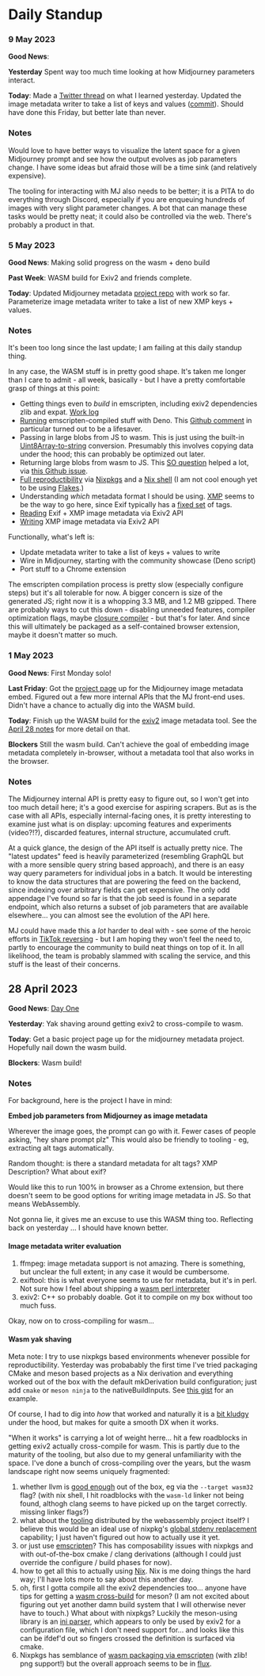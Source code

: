 # Daily Standup

### 9 May 2023

**Good News**: 

**Yesterday** Spent way too much time looking at how Midjourney parameters interact.

**Today**: Made a [Twitter thread](https://twitter.com/joshallmann/status/1656003646239412224) on what I learned yesterday. Updated the image metadata writer to take a list of keys and values ([commit](https://github.com/j0sh/midjourney-metadata/commit/cc6b45440ac23589ebad7a41d5728ebf49003a84)). Should have done this Friday, but better late than never.

### Notes

Would love to have better ways to visualize the latent space for a given Midjourney prompt and see how the output evolves as job parameters change. I have some ideas but afraid those will be a time sink (and relatively expensive).

The tooling for interacting with MJ also needs to be better; it is a PITA to do everything through Discord, especially if you are enqueuing hundreds of images with very slight parameter changes. A bot that can manage these tasks would be pretty neat; it could also be controlled via the web. There's probably a product in that.

### 5 May 2023

**Good News**: Making solid progress on the wasm + deno build

**Past Week**: WASM build for Exiv2 and friends complete.

**Today**: Updated Midjourney metadata [project repo](https://github.com/j0sh/midjourney-metadata) with work so far. Parameterize image metadata writer to take a list of new XMP keys + values.

### Notes

It's been too long since the last update; I am failing at this daily standup thing.

In any case, the WASM stuff is in pretty good shape. It's taken me longer than I care to admit - all week, basically - but I have a pretty comfortable grasp of things at this point:

* Getting things even to *build* in emscripten, including exiv2 dependencies zlib and expat. [Work log](https://gist.github.com/j0sh/ddcd773f2d5066b2511096620702ece6)
* [Running](https://github.com/j0sh/midjourney-metadata/blob/02e969f58526eb34e53a26f791bb410aa5145c39/reader.ts) emscripten-compiled stuff with Deno. This [Github comment](https://github.com/emscripten-core/emscripten/issues/13190) in particular turned out to be a lifesaver.
* Passing in large blobs from JS to wasm. This is just using the built-in [Uint8Array-to-string](https://emscripten.org/docs/porting/connecting_cpp_and_javascript/embind.html?highlight=memory#built-in-type-conversions) conversion. Presumably this involves copying data under the hood; this can probably be optimized out later.
* Returning large blobs from wasm to JS. This [SO question](https://stackoverflow.com/questions/65566923/is-there-a-more-efficient-way-to-return-arrays-from-c-to-javascript) helped a lot, via [this Github issue](https://github.com/emscripten-core/emscripten/issues/5519).
* [Full reproductibility](https://github.com/j0sh/midjourney-metadata/tree/02e969f58526eb34e53a26f791bb410aa5145c39/nixpkgs) via [Nixpkgs](https://github.com/NixOS/nixpkgs) and a [Nix shell](https://github.com/j0sh/midjourney-metadata/blob/02e969f/shell.nix)  (I am not cool enough yet to be using [Flakes](https://nixos.wiki/wiki/Flakes).)
* Understanding *which* metadata format I should be using. [XMP](https://en.wikipedia.org/wiki/Extensible_Metadata_Platform) seems to be the way to go here, since Exif typically has a [fixed set](https://exiv2.org/tags.html) of tags.
* [Reading](https://github.com/j0sh/midjourney-metadata/blob/02e969f58526eb34e53a26f791bb410aa5145c39/reader.cpp) Exif + XMP image metadata via Exiv2 API
* [Writing](https://github.com/j0sh/midjourney-metadata/blob/02e969f58526eb34e53a26f791bb410aa5145c39/writer.cpp) XMP image metadata via Exiv2 API

Functionally, what's left is:
* Update metadata writer to take a list of keys + values to write
* Wire in Midjourney, starting with the community showcase (Deno script)
* Port stuff to a Chrome extension

The emscripten compilation process is pretty slow (especially configure steps) but it's all tolerable for now. A bigger concern is size of the generated JS; right now it is a whopping 3.3 MB, and 1.2 MB gzipped. There are probably ways to cut this down - disabling unneeded features, compiler optimization flags, maybe [closure compiler](https://developers.google.com/closure/compiler) - but that's for later. And since this will ultimately be packaged as a self-contained browser extension, maybe it doesn't matter so much.

### 1 May 2023


**Good News**: First Monday solo!

**Last Friday**: Got the [project page](https://github.com/j0sh/midjourney-metadata) up for the Midjourney image metadata embed. Figured out a few more internal APIs that the MJ front-end uses. Didn't have a chance to actually dig into the WASM build.

**Today**: Finish up the WASM build for the [exiv2](https://exiv2.org) image metadata tool. See the [April 28 notes](https://github.com/j0sh/daily-standup#28-april-2023) for more detail on that.

**Blockers** Still the wasm build. Can't achieve the goal of embedding image metadata completely in-browser, without a metadata tool that also works in the browser.

### Notes

The Midjourney internal API is pretty easy to figure out, so I won't get into too much detail here; it's a good exercise for aspiring scrapers. But as is the case with all APIs, especially internal-facing ones, it is pretty interesting to examine just what is on display: upcoming features and experiments (video?!?), discarded features, internal structure, accumulated cruft.

At a quick glance, the design of the API itself is actually pretty nice. The "latest updates" feed is heavily parameterized (resembling GraphQL but with a more sensible query string based approach), and there is an easy way query parameters for individual jobs in a batch. It would be interesting to know the data structures that are powering the feed on the backend, since indexing over arbitrary fields can get expensive. The only odd appendage I've found so far is that the job seed is found in a separate endpoint, which also returns a subset of job parameters that are available elsewhere... you can almost see the evolution of the API here.

MJ could have made this a *lot* harder to deal with - see some of the heroic efforts in [TikTok reversing](https://www.nullpt.rs/reverse-engineering-tiktok-vm-1) - but I am hoping they won't feel the need to, partly to encourage the community to build neat things on top of it. In all likelihood, the team is probably slammed with scaling the service, and this stuff is the least of their concerns.


## 28 April 2023

**Good News**: [Day One](https://www.aboutamazon.com/news/company-news/2016-letter-to-shareholders)

**Yesterday**: Yak shaving around getting exiv2 to cross-compile to wasm.

**Today**: Get a basic project page up for the midjourney metadata project. Hopefully nail down the wasm build.

**Blockers**: Wasm build!

### Notes

For background, here is the project I have in mind:

**Embed job parameters from Midjourney as image metadata**

Wherever the image goes, the prompt can go with it. Fewer cases of people asking, "hey share prompt plz" This would also be friendly to tooling - eg, extracting alt tags automatically.

Random thought: is there a standard metadata for alt tags? XMP Description? What about exif?

Would like this to run 100% in browser as a Chrome extension, but there doesn't seem to be good options for writing image metadata in JS. So that means WebAssembly.

Not gonna lie, it gives me an excuse to use this WASM thing too. Reflecting back on yesterday ... I should have known better.

#### Image metadata writer evaluation

1. ffmpeg: image metadata support is not amazing. There is something, but unclear the full extent; in any case it would be cumbersome.
2. exiftool: this is what everyone seems to use for metadata, but it's in perl. Not sure how I feel about shipping a [wasm perl interpreter](https://webperl.zero-g.net)
3. exiv2: C++ so probably doable. Got it to compile on my box without too much fuss.

Okay, now on to cross-compiling for wasm...

#### Wasm yak shaving

Meta note: I try to use nixpkgs based environments whenever possible for reproductibility.
Yesterday was probabably the first time I've tried packaging CMake and meson based projects as a Nix derivation and everything worked out of the box with the default mkDerivation build configuration; just add `cmake` or `meson ninja` to the nativeBuildInputs. See [this gist](https://gist.github.com/j0sh/78eadeb628956de3f09b9ea28ea6fa8d) for an example.

Of course, I had to dig into _how_ that worked and naturally it is a [bit kludgy](https://github.com/NixOS/nixpkgs/issues/18678#issuecomment-569477884) under the hood, but makes for quite a smooth DX when it works.

"When it works" is carrying a lot of weight herre... hit a few roadblocks in getting exiv2 actually cross-compile for wasm. This is partly due to the maturity of the tooling, but also due to my general unfamiliarity with the space. I've done a bunch of cross-compiling over the years, but the wasm landscape right now seems uniquely fragmented:

1. whether llvm is [good enough](https://github.com/ern0/howto-wasm-minimal) out of the box, eg via the `--target wasm32` flag? (with nix shell, I hit roadblocks with the `wasm-ld` linker not being found, althogh clang seems to have picked up on the target correctly. missing linker flags?)
1. what about the [tooling](https://github.com/WebAssembly/wasi-sdk) distributed by the webassembly project itself? I believe this would be an ideal use of nixpkg's [global stdenv replacement](https://nixos.wiki/wiki/Using_Clang_instead_of_GCC) capability; I just haven't figured out how to actually use it yet. 
1. or just use [emscripten](https://emscripten.org/docs/compiling/Building-Projects.html)? This has composability issues with nixpkgs and with out-of-the-box cmake / clang derivations (although I could just override the configure / build phases for now).
1. how to get all this to actually using [Nix](https://github.com/NixOS/nixpkgs). Nix is me doing things the hard way; I'll have lots more to say about this another day.
1. oh, first I gotta compile all the exiv2 dependencies too... anyone have tips for getting a [wasm cross-build](https://github.com/mesonbuild/meson/blob/master/cross/wasm.txt) for meson? (I am not excited about figuring out yet another damn build system that I will otherwise never have to touch.) What about with nixpkgs? Luckily the meson-using library is an [ini parser](https://github.com/benhoyt/inih), which appears to only be used by exiv2 for a configuration file, which I don't need support for... and looks like this can be ifdef'd out so fingers crossed the definition is surfaced via cmake.
1. Nixpkgs has semblance of [wasm packaging via emscripten](https://github.com/NixOS/nixpkgs/blob/06567334beec3fe0f33ed8f91b33a4a195a3b9ba/doc/languages-frameworks/emscripten.section.md) (with zlib! png support!) but the overall approach seems to be in [flux](https://github.com/NixOS/nixpkgs/pull/217428).

